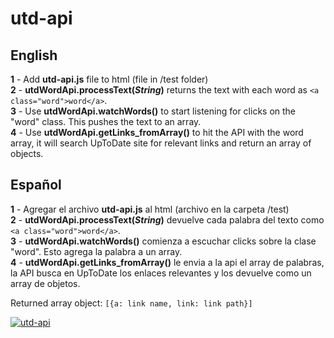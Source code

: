 # utd-api

## English

**1** - Add **utd-api.js** file to html (file in /test folder) <br>
**2** - **utdWordApi.processText(*String*)** returns the text with each word as `<a class="word">word</a>`.<br>
**3** - Use **utdWordApi.watchWords()** to start listening for clicks on the "word" class. This pushes the text to an array.<br>
**4** - Use **utdWordApi.getLinks_fromArray()** to hit the API with the word array, it will search UpToDate site for relevant links and return an array of objects.<br>

## Español
**1** - Agregar el archivo **utd-api.js** al html (archivo en la carpeta /test)<br>
**2** - **utdWordApi.processText(*String*)** devuelve cada palabra del texto como `<a class="word">word</a>`.<br>
**3** - **utdWordApi.watchWords()** comienza a escuchar clicks sobre la clase "word". Esto agrega la palabra a un array.<br>
**4** - **utdWordApi.getLinks_fromArray()** le envia a la api el array de palabras, la API busca en UpToDate los enlaces relevantes y los devuelve como un array de objetos.<br>


Returned array object: `[{a: link name, link: link path}]`<br>

<a href="https://ibb.co/hVS3fsR"><img src="https://i.ibb.co/fHsjvMY/utd-api.png" alt="utd-api" border="0" /></a>
